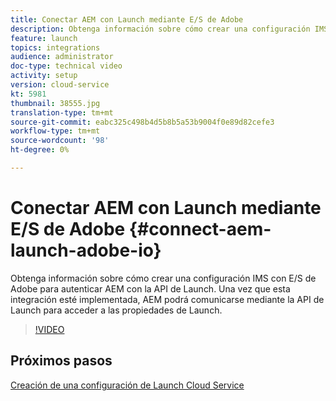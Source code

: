 ```yaml
---
title: Conectar AEM con Launch mediante E/S de Adobe
description: Obtenga información sobre cómo crear una configuración IMS con E/S de Adobe para autenticar AEM con la API de Launch. Una vez que esta integración esté implementada, AEM podrá comunicarse mediante la API de Launch para acceder a las propiedades de Launch.
feature: launch
topics: integrations
audience: administrator
doc-type: technical video
activity: setup
version: cloud-service
kt: 5981
thumbnail: 38555.jpg
translation-type: tm+mt
source-git-commit: eabc325c498b4d5b8b5a53b9004f0e89d82cefe3
workflow-type: tm+mt
source-wordcount: '98'
ht-degree: 0%

---
```



# Conectar AEM con Launch mediante E/S de Adobe {#connect-aem-launch-adobe-io}

Obtenga información sobre cómo crear una configuración IMS con E/S de Adobe para autenticar AEM con la API de Launch. Una vez que esta integración esté implementada, AEM podrá comunicarse mediante la API de Launch para acceder a las propiedades de Launch.

>[!VIDEO](https://video.tv.adobe.com/v/38555?quality=12&learn=on)

## Próximos pasos

[Creación de una configuración de Launch Cloud Service](create-launch-cloud-service.md)
